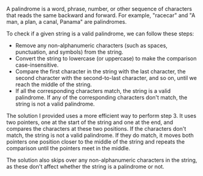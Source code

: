 A palindrome is a word, phrase, number, or other sequence of characters that reads the same backward and forward. For example, "racecar" and "A man, a plan, a canal, Panama" are palindromes.

To check if a given string is a valid palindrome, we can follow these steps:

- Remove any non-alphanumeric characters (such as spaces, punctuation, and symbols) from the string.
- Convert the string to lowercase (or uppercase) to make the comparison case-insensitive.
- Compare the first character in the string with the last character, the second character with the second-to-last character, and so on, until we reach the middle of the string.
- If all the corresponding characters match, the string is a valid palindrome. If any of the corresponding characters don't match, the string is not a valid palindrome.

The solution I provided uses a more efficient way to perform step 3. It uses two pointers, one at the start of the string and one at the end, and compares the characters at these two positions. If the characters don't match, the string is not a valid palindrome. If they do match, it moves both pointers one position closer to the middle of the string and repeats the comparison until the pointers meet in the middle.

The solution also skips over any non-alphanumeric characters in the string, as these don't affect whether the string is a palindrome or not.

